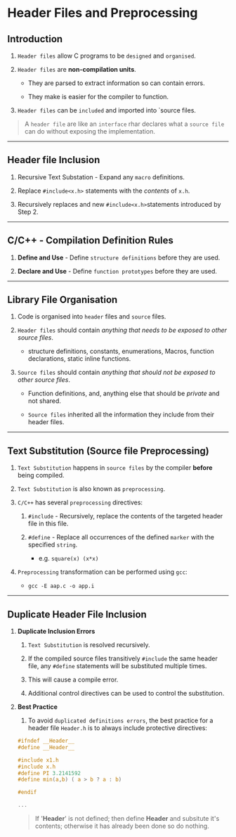 # Header Files and Preprocessing

## Introduction

1. `Header files` allow C programs to be `designed` and `organised`.

2. `Header files` are **non-compilation units**.

   - They are parsed to extract information so can contain errors.

   - They make is easier for the compiler to function.

3. `Header files` can be `included` and imported into `source files.

> A `header file` are like an `interface` rhar declares what a `source file` can do without exposing the implementation.

---

## Header file Inclusion

1. Recursive Text Substation - Expand any `macro` definitions.

2. Replace `#include<x.h>` statements with the _contents_ of `x.h`.

3. Recursively replaces and new `#include<x.h>`statements introduced by Step 2.

---

## C/C++ - Compilation Definition Rules

1. **Define and Use** - Define `structure definitions` before they are used.

2. **Declare and Use** - Define `function prototypes` before they are used.

---

## Library File Organisation

1. Code is organised into `header` files and `source` files.

2. `Header files` should contain _anything that needs to be exposed to other source files_.

   - structure definitions, constants, enumerations, Macros, function declarations, static inline functions.

3. `Source files` should contain _anything that should not be exposed to other source files_.

   - Function definitions, and, anything else that should be _private_ and not shared.

   - `Source files` inherited all the information they include from their header files.

---

## Text Substitution (Source file Preprocessing)

1. `Text Substitution` happens in `source files` by the compiler **before** being compiled.

2. `Text Substitution` is also known as `preprocessing`.

3. `C/C++` has several `preprocessing` directives:

   1. `#include` - Recursively, replace the contents of the targeted header file in this file.

   2. `#define` - Replace all occurrences of the defined `marker` with the specified `string`.

      - e.g. `square(x) (x*x)`

4. `Preprocessing` transformation can be performed using `gcc`:

   - `gcc -E aap.c -o app.i`

---

## Duplicate Header File Inclusion

1. **Duplicate Inclusion Errors**

   1. `Text Substitution` is resolved recursively.

   2. If the compiled source files transitively `#include` the same header file, any `#define` statements will be substituted multiple times.

   3. This will cause a compile error.

   4. Additional control directives can be used to control the substitution.

2. **Best Practice**

   1. To avoid `duplicated definitions errors`, the best practice for a header file `Header.h` is to always include protective directives:

   ```C
   #ifndef __Header__
   #define __Header__

   #include x1.h
   #include x.h
   #define PI 3.2141592
   #define min(a,b) ( a > b ? a : b)

   #endif

   ...
   ```

   > If '**Header**' is not defined; then define **Header** and subsitute it's contents; otherwise it has already been done so do nothing.
